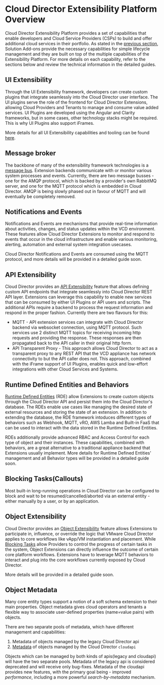 # Cloud Director Extensibility Platform Overview
Cloud Director Extensibility Platform provides a set of capabilities that enable developers and Cloud Service Providers (CSPs) to build and offer additional cloud services in their portfolio. As stated in the [previous section](../extension-sdk/extension-sdk.md), Solution Add-ons provide the necessary capabilities for simple lifecycle management and they are built on top of the multiple capabilities of the Extensibility Platform. For more details on each capability, refer to the sections below and review the technical information in the detailed guides.

## UI Extensibility
Through the UI Extensibility framework, developers can create custom plugins that integrate seamlessly into the Cloud Director user interface. The UI plugins serve the role of the frontend for Cloud Director Extensions, allowing Cloud Providers and Tenants to manage and consume value added services. UI Plugins are developed using the Angular and Clarity frameworks, but in some cases, other technology stacks might be required. This is why UI Plugins also support iFrames.

More details for all UI Extensibility capabilities and tooling can be found [here](ui-plugins.md).

## Message broker
The backbone of many of the extensibility framework technologies is a [message bus](message-broker.md). Extension backends communicate with or monitor various system processes and events. Currently, there are two message busses - one for the AMQP protocol, which is backed by a provider's own RabbitMQ server, and one for the MQTT protocol which is embedded in Cloud Director. AMQP is being slowly phased out in favour of MQTT and will eventually be completely removed.

## Notifications and Events
Notifications and Events are mechanisms that provide real-time information about activities, changes, and status updates within the VCD environment. These features allow Cloud Director Extensions to monitor and respond to events that occur in the cloud infrastructure and enable various monitoring, alerting, automation and external system integration usecases.

Cloud Director Notifications and Events are consumed using the MQTT protocol, and more details will be provided in a detailed guide soon.

## API Extensibility
Cloud Director provides an [API Extensibility](api-extensibility.md) feature that allows defining custom API endpoints that integrate seamlessly into Cloud Director REST API layer. Extensions can leverage this capability to enable new services that can be consumed by either UI Plugins or API users and scripts. The additional APIs require a backend to process the request information and respond in the proper fashion. Currently there are two flavours for this:

- MQTT - API extension services can integrate with Cloud Director backend via websocket connection, using MQTT protocol. Such services use 2 distinct MQTT topics for receiving incoming http requests and providing the response. These responses are then propagated back to the API caller in their original http form.
- API Transparent Proxy - This approach allows Cloud Director to act as a transparent proxy to any REST API that the VCD appliance has network connectivity to but the API caller does not. This approach, combined with the iFrame support of UI Plugins, enables quick and low-effort integrations with other Cloud Services and Systems.

## Runtime Defined Entities and Behaviors

[Runtime Defined Entities](../defined-entities/defined-entities-overview.md) (RDE) allow Extensions to create custom objects through the Cloud Director API and persist them into the Cloud Director's database. The RDEs enable use cases like managing the desired state of external resources and storing the state of an extension. In addition to extending the database, the RDE framework intoduces different types of behaviors such as Webhook, MQTT, vRO, AWS Lamba and Built-in FaaS that can be used to interact with the data stored in the Runtime Defined Entities.

RDEs additionally provide advanced RBAC and Access Control for each type of object and their instances. These capabilities, combined with behaviors, are a great alternative to a traditional appliance backend that Extensions usually implement. More details for Runtime Defined Entities' management and all Behavior types will be provided in a detailed guide soon.

## Blocking Tasks(Callouts)
Most built-in long-running operations in Cloud Director can be configured to block and wait to be resumed/cancelled/aborted via an external entity - either manually by a user, or by an application.

## Object Extensibility
Cloud Director provides an [Object Extensibility](object-extensibility.md) feature allows Extensions to participate in, influence, or override the logic that VMware Cloud Director applies
to core workflows like vApp/VM instantiation and placement. While [Blocking Tasks](https://docs.vmware.com/en/VMware-Cloud-Director/10.5/VMware-Cloud-Director-Service-Provider-Admin-Guide/GUID-B61D23C2-CCCF-4B33-8692-642C80A24193.html)
allow Providers to control the progress of certain tasks in the system, Object Extensions can directly influence the
outcome of certain core platform workflows. Extensions have to leverage MQTT behaviors to interact and plug into the
core workflows currently exposed by Cloud Director.

More details will be provided in a detailed guide soon.

## Object Metadata
Many core entity types support a notion of a soft schema extension to their main properties. Object metadata gives cloud operators and tenants a flexible way to associate user-defined properties (name=value pairs) with objects.

There are two separate pools of metadata, which have different management and capabilities:
1. Metadata of objects managed by the legacy Cloud Director api
2. [Metadata](object-metadata-2.md) of objects managed by the Cloud Director `cloudapi`

Objects which can be managed by both kinds of apis(legacy and cloudapi) will have the two separate pools. Metadata of the legacy api is considered deprecated and will receive only bug-fixes. Metadata of the cloudapi provides new features, with the primary goal being - improved _performance_, including a more powerful _search-by-metadata_ mechanism.
